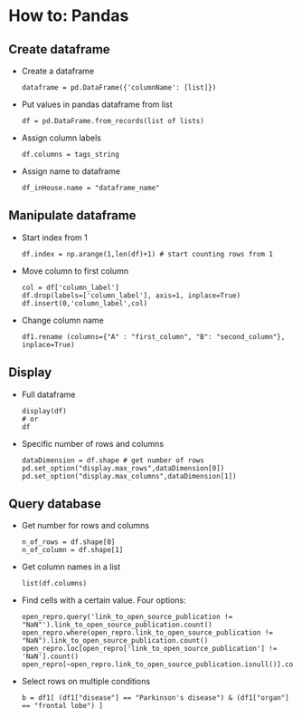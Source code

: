 # How to: Pandas
 
## Create dataframe

- Create a dataframe  
  ```
  dataframe = pd.DataFrame({'columnName': [list]})
  ```
 
- Put values in pandas dataframe from list  
  ```
  df = pd.DataFrame.from_records(list of lists)
  ```

- Assign column labels
  ```
  df.columns = tags_string
  ```
- Assign name to dataframe
  ```
  df_inHouse.name = "dataframe_name"
  ```
    
  
## Manipulate dataframe
- Start index from 1
  ```
  df.index = np.arange(1,len(df)+1) # start counting rows from 1
  ```
- Move column to first column
  ```
  col = df['column_label']
  df.drop(labels=['column_label'], axis=1, inplace=True)
  df.insert(0,'column_label',col)
  ```
- Change column name 
  ```
  df1.rename (columns={"A" : "first_column", "B": "second_column"}, inplace=True)
  ```


## Display  
- Full dataframe 
  ```
  display(df)
  # or
  df
  ```
- Specific number of rows and columns
  ```
  dataDimension = df.shape # get number of rows
  pd.set_option("display.max_rows",dataDimension[0])
  pd.set_option("display.max_columns",dataDimension[1])
  ```

  
## Query database  
- Get number for rows and columns
  ```
  n_of_rows = df.shape[0] 
  n_of_column = df.shape[1]
  ```
- Get column names in a list   
  ```
  list(df.columns)
  ```

- Find cells with a certain value. Four options:  
  ```
  open_repro.query('link_to_open_source_publication != "NaN"').link_to_open_source_publication.count()
  open_repro.where(open_repro.link_to_open_source_publication != "NaN").link_to_open_source_publication.count()
  open_repro.loc[open_repro['link_to_open_source_publication'] != 'NaN'].count()
  open_repro[~open_repro.link_to_open_source_publication.isnull()].count()
  ```  
- Select rows on multiple conditions
  ```
  b = df1[ (df1["disease"] == "Parkinson's disease") & (df1["organ"] == "frontal lobe") ]
  ```


